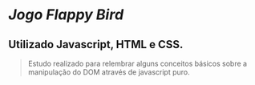 # *Jogo Flappy Bird*
## Utilizado Javascript, HTML e CSS.

>  Estudo realizado para relembrar alguns conceitos básicos sobre a   
> manipulação do DOM através de javascript puro.